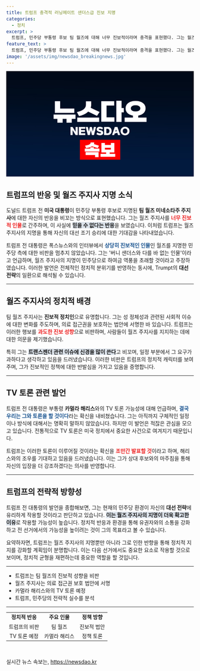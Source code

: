```yaml
---
title: 트럼프 충격적 러닝메이트 샌더스급 진보 지명
categories:
  - 정치
excerpt: >
  트럼프, 민주당 부통령 후보 팀 월즈에 대해 너무 진보적이라며 충격을 표현했다. 그는 월즈 지명은 자신의 대선 승리에 큰 도움이 될 것이라 자평하며, 민주당의 선택에 빈정거렸다. 과연 이 충격적인 지명은 2024년 대선에 어떤 영향을 미칠까?
feature_text: >
  트럼프, 민주당 부통령 후보 팀 월즈에 대해 너무 진보적이라며 충격을 표현했다. 그는 월즈 지명은 자신의 대선 승리에 큰 도움이 될 것이라 자평하며, 민주당의 선택에 빈정거렸다. 과연 이 충격적인 지명은 2024년 대선에 어떤 영향을 미칠까?
image: '/assets/img/newsdao_breakingnews.jpg'
---
```


<p><img src="/assets/img/newsdao_breakingnews.jpg" alt="bookingtag 속보" /></p>

<h2 data-ke-size="size26">트럼프의 반응 및 월즈 주지사 지명 소식</h2>

<p data-ke-size="size16">도널드 트럼프 전 <b>미국 대통령</b>이 민주당 부통령 후보로 지명된 <b>팀 월즈 미네소타주 주지사</b>에 대한 자신의 반응을 비꼬는 방식으로 표현했습니다. 그는 월즈 주지사를 <b><span style="color: #ee2323;">너무 진보적 인물</span></b>로 간주하며, 이 사실에 <b><span style="background-color: #21538527;">믿을 수 없다는 반응</span></b>을 보였습니다. 이처럼 트럼프는 월즈 주지사의 지명을 통해 자신의 대선 조기 승리에 대한 기대감을 나타내었습니다.</p>

<p data-ke-size="size16">트럼프 전 대통령은 폭스뉴스와의 인터뷰에서 <b><span style="color: #1a5490;">상당히 진보적인 인물</span></b>인 월즈를 지명한 민주당 측에 대한 비판을 멈추지 않았습니다. 그는 '버니 샌더스와 다를 바 없는 인물'이라고 언급하며, 월즈 주지사의 지명이 민주당으로 하여금 역풍을 초래할 것이라고 주장하였습니다. 이러한 발언은 전체적인 정치적 분위기를 반영하는 동시에, Trumpt의 <b>대선 전략</b>의 일환으로 해석될 수 있습니다.</p>

<hr>

<h2 data-ke-size="size26">월즈 주지사의 정치적 배경</h2>

<p data-ke-size="size16">팀 월즈 주지사는 <b>진보적 정치인</b>으로 유명합니다. 그는 성 정체성과 관련된 사회적 이슈에 대한 변화를 주도하며, 의료 접근권을 보호하는 법안에 서명한 바 있습니다. 트럼프는 이러한 행보를 <b><span style="color: #ee2323;">과도한 진보 성향</span></b>으로 비판하며, 사람들이 월즈 주지사를 지지하는 데에 대한 의문을 제기했습니다. </p>

<p data-ke-size="size16">특히 그는 <b><span style="background-color: #21538527;">트랜스젠더 관련 이슈에 신경을 많이 쓴다</span></b>고 비꼬며, 일정 부분에서 그 요구가 과하다고 생각하고 있음을 드러냈습니다. 이러한 비판은 트럼프의 정치적 캐릭터를 보여주며, 그가 진보적인 정책에 대한 반발심을 가지고 있음을 증명합니다.</p>

<hr>

<h2 data-ke-size="size26">TV 토론 관련 발언</h2>

<p data-ke-size="size16">트럼프 전 대통령은 부통령 <b>카멀라 해리스</b>와의 TV 토론 가능성에 대해 언급하며, <b><span style="color: #1a5490;">결국 우리는 그와 토론을 할 것이다</span></b>라는 확신을 내비쳤습니다. 그는 아직까지 구체적인 일정이나 방식에 대해서는 명확히 말하지 않았습니다. 하지만 이 발언은 적잖은 관심을 모으고 있습니다. 전통적으로 TV 토론은 미국 정치에서 중요한 사건으로 여겨지기 때문입니다.</p>

<p data-ke-size="size16">트럼프는 이러한 토론이 이루어질 것이라는 확신을 <b><span style="color: #ee2323;">조만간 발표할 것</span></b>이라고 하며, 해리스와의 조우를 기대하고 있음을 드러냈습니다. 이는 그가 상대 후보와의 마주침을 통해 자신의 입장을 더 강조하겠다는 의사를 반영합니다.</p>

<hr>

<h2 data-ke-size="size26">트럼프의 전략적 방향성</h2>

<p data-ke-size="size16">트럼프 전 대통령의 발언을 종합해보면, 그는 현재의 민주당 환경이 자신의 <b>대선 전략</b>에 유리하게 작용할 것이라고 판단하고 있습니다. <b><span style="background-color: #21538527;">이는 월즈 주지사의 지명이 더욱 확고한 이유</span></b>로 작용할 가능성이 높습니다. 정치적 반응과 환경을 통해 유권자와의 소통을 강화하고 전 선거에서의 가능성을 높이려는 것이 그의 목표라고 볼 수 있습니다.</p>

<p data-ke-size="size16">요약하자면, 트럼프는 월즈 주지사의 지명뿐만 아니라 그로 인한 반향을 통해 정치적 지지를 강화할 계획임이 분명합니다. 이는 다음 선거에서도 중요한 요소로 작용할 것으로 보이며, 정치적 균형을 재편하는데 중요한 역할을 할 것입니다.</p>

<hr>

<ul>
    <li>트럼프는 팀 월즈의 진보적 성향을 비판</li>
    <li>월즈 주지사는 의료 접근권 보호 법안에 서명</li>
    <li>카멀라 해리스와의 TV 토론 예정</li>
    <li>트럼프, 민주당의 전략적 실수를 분석</li>
</ul>

<hr>

<table style="width: 100%;">
    <tr>
        <td style="text-align: center; height: 17px;"><b>정치적 반응</b></td>
        <td style="text-align: center; height: 17px;"><b>주요 인물</b></td>
        <td style="text-align: center; height: 17px;"><b>정책 방향</b></td>
    </tr>
    <tr>
        <td style="text-align: center; height: 17px;">트럼프의 비판</td>
        <td style="text-align: center; height: 17px;">팀 월즈</td>
        <td style="text-align: center; height: 17px;">진보적 법안</td>
    </tr>
    <tr>
        <td style="text-align: center; height: 17px;">TV 토론 예정</td>
        <td style="text-align: center; height: 17px;">카멀라 해리스</td>
        <td style="text-align: center; height: 17px;">정책 토론</td>
    </tr>
</table>

<p data-ke-size="size16">&nbsp;</p>
실시간 뉴스 속보는, <a href="https://newsdao.kr" rel="dofollow">https://newsdao.kr</a>


